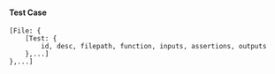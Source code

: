 #### Test Case
```
[File: {
    [Test: {
        id, desc, filepath, function, inputs, assertions, outputs
    },...]
},...]
```